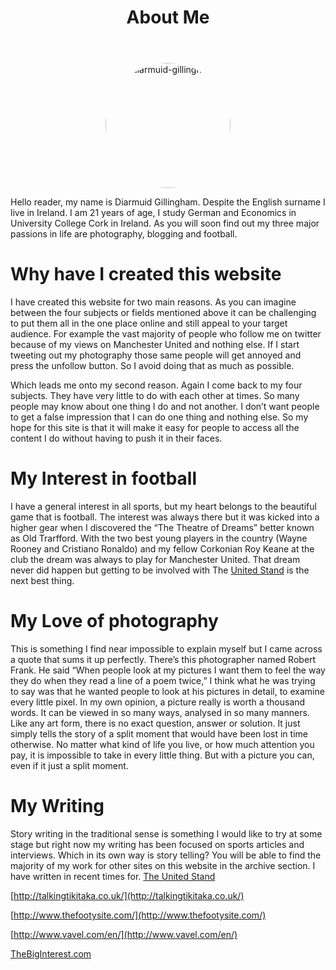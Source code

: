 ﻿---
layout: page
title: About Me
reading_time:
image:
  background: photography.png
---

<center>
<img src="{{ site.url }}/assets/img/diarmuid-gillingham.jpg" style="border-radius: 50%;" height="200" alt="diarmuid-gillingham">
</center>

Hello reader, my name is Diarmuid Gillingham. Despite the English surname I live in Ireland. I am 21 years of age, I  study German and Economics in University College Cork in Ireland. As you will soon find out my three major passions in life are photography, blogging and football.

# Why have I created this website

I have created this website for two main reasons. As you can imagine between the four subjects or fields mentioned above it can be challenging to put them all in the one place online and still appeal to your target audience. For example the vast majority of people who follow me on twitter because of my views on Manchester United and nothing else. If I start tweeting out my photography those same people will get annoyed and press the unfollow button. So I avoid doing that as much as possible.

Which leads me onto my second reason. Again I come back to my four subjects. They have very little to do with each other at times. So many people may know about one thing I do and not another. I don’t want people to get a false impression that I can do one thing and nothing else. So my hope for this site is that it will make it easy for people to access all the content I do without having to push it in their faces.

# My Interest in football
I have a general interest in all sports, but my heart belongs to the beautiful game that is football. The interest was always there but it was kicked into a higher  gear when I discovered the “The Theatre of Dreams” better known as Old Trarfford.  With the two best young players in the country (Wayne Rooney and Cristiano Ronaldo) and my fellow Corkonian Roy Keane at the club the dream was always to play for Manchester United. That dream never did happen but getting to be involved with The [United Stand](http://theunitedstand.com/) is the next best thing.


# My Love of photography
This is something I find near impossible to explain myself but I came across a quote that sums it up perfectly. There’s this photographer named Robert Frank. He said “When people look at my pictures I want them to feel the way they do when they read a line of a poem twice,” I think what he was trying to say was that he wanted people to look at his pictures in detail, to examine every little pixel. In my own opinion, a picture really is worth a thousand words. It can be viewed in so many ways, analysed in so many manners. Like any art form, there is no exact question, answer or solution. It just simply tells the story of a split moment that would have been lost in time otherwise. No matter what kind of life you live, or how much attention you pay, it is impossible to take in every little thing. But with a picture you can, even if it just a split moment.

# My Writing
Story writing in the traditional sense is something I would like to try at some stage but right now my writing has been focused on sports articles and interviews. Which in its own way is story telling? You will be able to find the majority of my work for other sites on this website in the archive section. I have written in recent times for.
[The United Stand](http://theunitedstand.com/)

[http://talkingtikitaka.co.uk/](http://talkingtikitaka.co.uk/)

[http://www.thefootysite.com/](http://www.thefootysite.com/)

[http://www.vavel.com/en/](http://www.vavel.com/en/)

[TheBigInterest.com](TheBigInterest.com)


